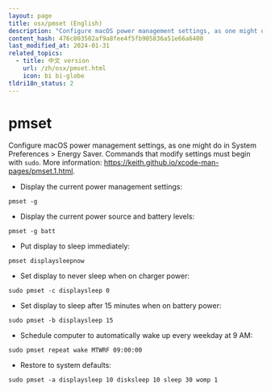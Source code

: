 ```yaml
---
layout: page
title: osx/pmset (English)
description: "Configure macOS power management settings, as one might do in System Preferences > Energy Saver."
content_hash: 476c803502af9a8fee4f5fb905836a51e66a6400
last_modified_at: 2024-01-31
related_topics:
  - title: 中文 version
    url: /zh/osx/pmset.html
    icon: bi bi-globe
tldri18n_status: 2
---
```

# pmset

Configure macOS power management settings, as one might do in System Preferences > Energy Saver.
Commands that modify settings must begin with `sudo`.
More information: <https://keith.github.io/xcode-man-pages/pmset.1.html>.

- Display the current power management settings:

`pmset -g`

- Display the current power source and battery levels:

`pmset -g batt`

- Put display to sleep immediately:

`pmset displaysleepnow`

- Set display to never sleep when on charger power:

`sudo pmset -c displaysleep 0`

- Set display to sleep after 15 minutes when on battery power:

`sudo pmset -b displaysleep 15`

- Schedule computer to automatically wake up every weekday at 9 AM:

`sudo pmset repeat wake MTWRF 09:00:00`

- Restore to system defaults:

`sudo pmset -a displaysleep 10 disksleep 10 sleep 30 womp 1`
